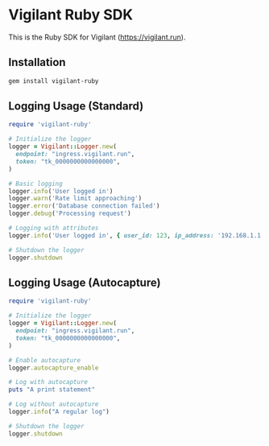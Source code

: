 # Vigilant Ruby SDK

This is the Ruby SDK for Vigilant (https://vigilant.run).

## Installation

```bash
gem install vigilant-ruby
```

## Logging Usage (Standard)

```ruby
require 'vigilant-ruby'

# Initialize the logger
logger = Vigilant::Logger.new(
  endpoint: "ingress.vigilant.run",
  token: "tk_0000000000000000",
)

# Basic logging
logger.info('User logged in')
logger.warn('Rate limit approaching')
logger.error('Database connection failed')
logger.debug('Processing request')

# Logging with attributes
logger.info('User logged in', { user_id: 123, ip_address: '192.168.1.1' })

# Shutdown the logger
logger.shutdown
```

## Logging Usage (Autocapture)

```ruby
require 'vigilant-ruby'

# Initialize the logger
logger = Vigilant::Logger.new(
  endpoint: "ingress.vigilant.run",
  token: "tk_0000000000000000",
)

# Enable autocapture
logger.autocapture_enable

# Log with autocapture
puts "A print statement"

# Log without autocapture
logger.info("A regular log")

# Shutdown the logger
logger.shutdown
```
